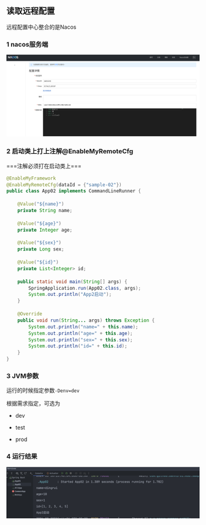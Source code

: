 读取远程配置
---

远程配置中心整合的是Nacos

### 1 nacos服务端

![](./../img/1711784691.png)

### 2 启动类上打上注解@EnableMyRemoteCfg

===注解必须打在启动类上===

```java
@EnableMyFramework
@EnableMyRemoteCfg(dataId = {"sample-02"})
public class App02 implements CommandLineRunner {

    @Value("${name}")
    private String name;

    @Value("${age}")
    private Integer age;

    @Value("${sex}")
    private Long sex;

    @Value("${id}")
    private List<Integer> id;

    public static void main(String[] args) {
        SpringApplication.run(App02.class, args);
        System.out.println("App2启动");
    }

    @Override
    public void run(String... args) throws Exception {
        System.out.println("name=" + this.name);
        System.out.println("age=" + this.age);
        System.out.println("sex=" + this.sex);
        System.out.println("id=" + this.id);
    }
}
```

### 3 JVM参数

运行的时候指定参数`-Denv=dev`

根据需求指定，可选为

- dev

- test

- prod

### 4 运行结果

![](./../img/1711784802.png)